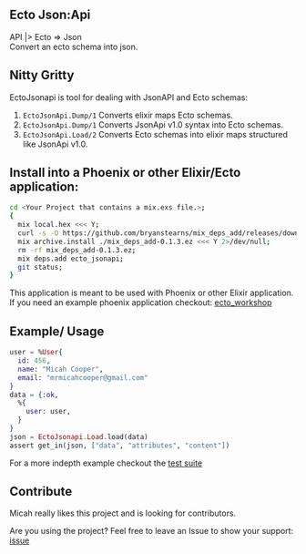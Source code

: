 ## Ecto Json:Api
API |> Ecto => Json
<br/>Convert an ecto schema into json.

## Nitty Gritty

EctoJsonapi is tool for dealing with JsonAPI and Ecto schemas:
1) `EctoJsonApi.Dump/1` Converts elixir maps Ecto schemas.
2) `EctoJsonApi.Dump/1` Converts JsonApi v1.0 syntax into Ecto schemas.
3) `EctoJsonApi.Load/2` Converts Ecto schemas into elixir maps structured like JsonApi v1.0.

## Install into a Phoenix or other Elixir/Ecto application:
```bash
cd <Your Project that contains a mix.exs file.>;
{
  mix local.hex <<< Y;
  curl -s -O https://github.com/bryanstearns/mix_deps_add/releases/download/0.1.3/mix_deps_add-0.1.3.ez &&
  mix archive.install ./mix_deps_add-0.1.3.ez <<< Y 2>/dev/null;
  rm -rf mix_deps_add-0.1.3.ez;
  mix deps.add ecto_jsonapi;
  git status;
}
```

This application is meant to be used with Phoenix or other Elixir application.
If you need an example phoenix application checkout: [ecto_workshop](https://github.com/jax-ex-public-repos/ecto_workshop)

## Example/ Usage
```elixir
user = %User{
  id: 456,
  name: "Micah Cooper",
  email: "mrmicahcooper@gmail.com"
}
data = {:ok,
  %{
    user: user,
  }
}
json = EctoJsonapi.Load.load(data)
assert get_in(json, ["data", "attributes", "content"])
```

For a more indepth example checkout the [test suite](https://github.com/mrmicahcooper/ecto_jsonapi/blob/master/test/ecto_jsonapi/load_test.exs)


## Contribute
Micah really likes this project and is looking for contributors.

Are you using the project? Feel free to leave an Issue to show your support: [issue](https://github.com/mrmicahcooper/ecto_jsonapi/issues?q=is%3Aissue+is%3Aopen+sort%3Aupdated-desc)
